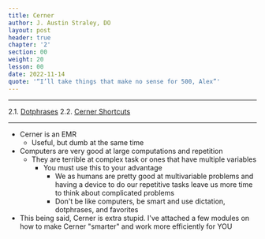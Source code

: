 ```yaml
---
title: Cerner
author: J. Austin Straley, DO
layout: post
header: true
chapter: '2'
section: 00
weight: 20
lesson: 00
date: 2022-11-14
quote: '“I’ll take things that make no sense for 500, Alex”'
---
```


<hr>

2.1. [Dotphrases][1]
2.2. [Cerner Shortcuts][2]
<hr>

- Cerner is an EMR
    - Useful, but dumb at the same time
- Computers are very good at large computations and repetition
    - They are terrible at complex task or ones that have multiple variables
        - You must use this to your advantage
            - We as humans are pretty good at multivariable problems and having a device to do our repetitive tasks leave us more time to think about complicated problems
            - Don't be like computers, be smart and use dictation, dotphrases, and favorites
- This being said, Cerner is extra stupid. I've attached a few modules on how to make Cerner "smarter" and work more efficiently for YOU

[1]: /internguidepages/chapter02/1-dotphrases.html
[2]: /internguidepages/chapter02/2-cerner-shortcuts.html